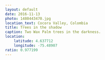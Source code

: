 ```yaml
---
layout: default
date: 2016-11-13
photo: 1480443470.jpg
location_text: Cocora Valley, Colombia
title: Trees in the shadow
caption: Two Wax Palm trees in the darkness.
location:
    latitude: 4.637712
    longitude: -75.48907
ratio: 0.977199
---
```

